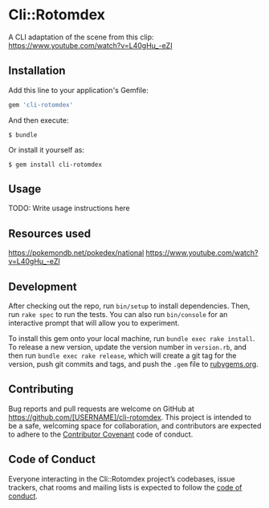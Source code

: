 # Cli::Rotomdex
A CLI adaptation of the scene from this clip: https://www.youtube.com/watch?v=L40gHu_-eZI 

## Installation

Add this line to your application's Gemfile:

```ruby
gem 'cli-rotomdex'
```

And then execute:

    $ bundle

Or install it yourself as:

    $ gem install cli-rotomdex

## Usage

TODO: Write usage instructions here

## Resources used
https://pokemondb.net/pokedex/national
https://www.youtube.com/watch?v=L40gHu_-eZI

## Development

After checking out the repo, run `bin/setup` to install dependencies. Then, run `rake spec` to run the tests. You can also run `bin/console` for an interactive prompt that will allow you to experiment.

To install this gem onto your local machine, run `bundle exec rake install`. To release a new version, update the version number in `version.rb`, and then run `bundle exec rake release`, which will create a git tag for the version, push git commits and tags, and push the `.gem` file to [rubygems.org](https://rubygems.org).

## Contributing

Bug reports and pull requests are welcome on GitHub at https://github.com/[USERNAME]/cli-rotomdex. This project is intended to be a safe, welcoming space for collaboration, and contributors are expected to adhere to the [Contributor Covenant](http://contributor-covenant.org) code of conduct.

## Code of Conduct

Everyone interacting in the Cli::Rotomdex project’s codebases, issue trackers, chat rooms and mailing lists is expected to follow the [code of conduct](https://github.com/[USERNAME]/cli-rotomdex/blob/master/CODE_OF_CONDUCT.md).
